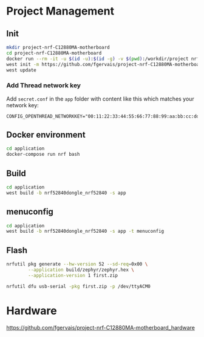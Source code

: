 # Project Management

## Init

```bash
mkdir project-nrf-C12880MA-motherboard
cd project-nrf-C12880MA-motherboard
docker run --rm -it -u $(id -u):$(id -g) -v $(pwd):/workdir/project nrfassettracker/nrfconnect-sdk:v1.9-branch bash
west init -m https://github.com/fgervais/project-nrf-C12880MA-motherboard.git .
west update
```

### Add Thread network key

Add `secret.conf` in the `app` folder with content like this which matches your 
network key:

```
CONFIG_OPENTHREAD_NETWORKKEY="00:11:22:33:44:55:66:77:88:99:aa:bb:cc:dd:ee:ff"
```

## Docker environment

```bash
cd application
docker-compose run nrf bash
```

## Build

```bash
cd application
west build -b nrf52840dongle_nrf52840 -s app
```

## menuconfig

```bash
cd application
west build -b nrf52840dongle_nrf52840 -s app -t menuconfig
```

## Flash

```bash
nrfutil pkg generate --hw-version 52 --sd-req=0x00 \
        --application build/zephyr/zephyr.hex \
        --application-version 1 first.zip

nrfutil dfu usb-serial -pkg first.zip -p /dev/ttyACM0
```

# Hardware

https://github.com/fgervais/project-nrf-C12880MA-motherboard_hardware
